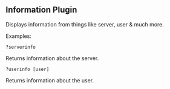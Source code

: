## Information Plugin

Displays information from things like server, user & much more.

Examples:

```
?serverinfo
```
Returns information about the server.

```
?userinfo [user]
```

Returns information about the user.
